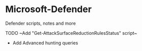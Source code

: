 # Microsoft-Defender
Defender scripts, notes and more

TODO 
~Add "Get-AttackSurfaceReductionRulesStatus" script~
- Add Advanced hunting queries
